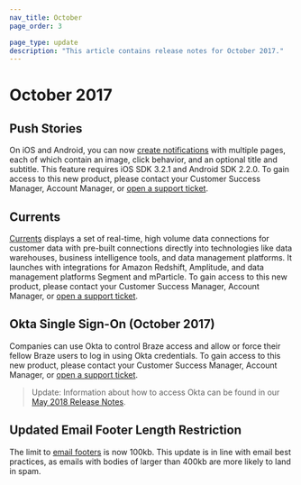 ```yaml
---
nav_title: October
page_order: 3

page_type: update
description: "This article contains release notes for October 2017."
---
```


# October 2017

## Push Stories

On iOS and Android, you can now [create notifications][74] with multiple pages, each of which contain an image, click behavior, and an optional title and subtitle. This feature requires iOS SDK 3.2.1 and Android SDK 2.2.0. To gain access to this new product, please contact your Customer Success Manager, Account Manager, or [open a support ticket][support].

## Currents

[Currents][75] displays a set of real-time, high volume data connections for customer data with pre-built connections directly into technologies like data warehouses, business intelligence tools, and data management platforms. It launches with integrations for Amazon Redshift, Amplitude, and data management platforms Segment and mParticle. To gain access to this new product, please contact your Customer Success Manager, Account Manager, or [open a support ticket][support].

## Okta Single Sign-On (October 2017)

Companies can use Okta to control Braze access and allow or force their fellow Braze users to log in using Okta credentials. To gain access to this new product, please contact your Customer Success Manager, Account Manager, or [open a support ticket][support].

> Update: Information about how to access Okta can be found in our [May 2018 Release Notes]({{site.baseurl}}/help/release_notes/2017/august/#may-2018).

## Updated Email Footer Length Restriction

The limit to [email footers][76] is now 100kb. This update is in line with email best practices, as emails with bodies of larger than 400kb are more likely to land in spam.

[74]: {{site.baseurl}}/user_guide/message_building_by_channel/push/push_stories/
[75]: {{site.baseurl}}/partners/braze_currents/how_it_works/
[76]: {{site.baseurl}}/user_guide/message_building_by_channel/email/managing_user_subscriptions/#custom-footer
[98]:{{site.baseurl}}/user_guide/onboarding/platform_administrative_features/#authentication-rules
[support]: {{site.baseurl}}/support_contact/
